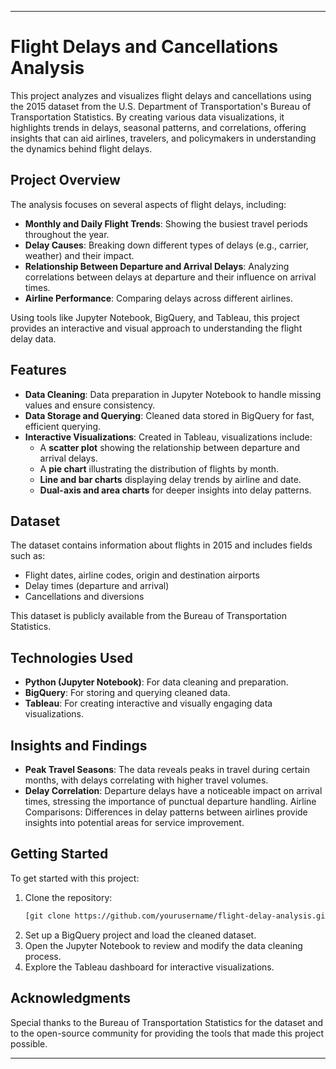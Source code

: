 
---

# Flight Delays and Cancellations Analysis

This project analyzes and visualizes flight delays and cancellations using the 2015 dataset from the U.S. Department of Transportation's Bureau of Transportation Statistics. By creating various data visualizations, it highlights trends in delays, seasonal patterns, and correlations, offering insights that can aid airlines, travelers, and policymakers in understanding the dynamics behind flight delays.

## Project Overview

The analysis focuses on several aspects of flight delays, including:
- **Monthly and Daily Flight Trends**: Showing the busiest travel periods throughout the year.
- **Delay Causes**: Breaking down different types of delays (e.g., carrier, weather) and their impact.
- **Relationship Between Departure and Arrival Delays**: Analyzing correlations between delays at departure and their influence on arrival times.
- **Airline Performance**: Comparing delays across different airlines.
  
Using tools like Jupyter Notebook, BigQuery, and Tableau, this project provides an interactive and visual approach to understanding the flight delay data.

## Features

- **Data Cleaning**: Data preparation in Jupyter Notebook to handle missing values and ensure consistency.
- **Data Storage and Querying**: Cleaned data stored in BigQuery for fast, efficient querying.
- **Interactive Visualizations**: Created in Tableau, visualizations include:
  - A **scatter plot** showing the relationship between departure and arrival delays.
  - A **pie chart** illustrating the distribution of flights by month.
  - **Line and bar charts** displaying delay trends by airline and date.
  - **Dual-axis and area charts** for deeper insights into delay patterns.
  
## Dataset

The dataset contains information about flights in 2015 and includes fields such as:
- Flight dates, airline codes, origin and destination airports
- Delay times (departure and arrival)
- Cancellations and diversions

This dataset is publicly available from the Bureau of Transportation Statistics.

## Technologies Used

- **Python (Jupyter Notebook)**: For data cleaning and preparation.
- **BigQuery**: For storing and querying cleaned data.
- **Tableau**: For creating interactive and visually engaging data visualizations.

## Insights and Findings

- **Peak Travel Seasons**: The data reveals peaks in travel during certain months, with delays correlating with higher travel volumes.
- **Delay Correlation**: Departure delays have a noticeable impact on arrival times, stressing the importance of punctual departure handling.
Airline Comparisons: Differences in delay patterns between airlines provide insights into potential areas for service improvement.

## Getting Started

To get started with this project:
1. Clone the repository:
   ```bash
   [git clone https://github.com/yourusername/flight-delay-analysis.git](https://github.com/kavishkadinajara/SkyMetrics)
   ```
2. Set up a BigQuery project and load the cleaned dataset.
3. Open the Jupyter Notebook to review and modify the data cleaning process.
4. Explore the Tableau dashboard for interactive visualizations.

## Acknowledgments

Special thanks to the Bureau of Transportation Statistics for the dataset and to the open-source community for providing the tools that made this project possible.

---
